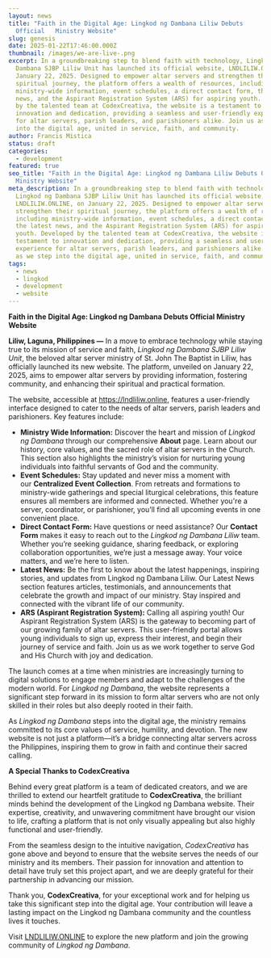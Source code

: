 ```yaml
---
layout: news
title: "Faith in the Digital Age: Lingkod ng Dambana Liliw Debuts
  Official   Ministry Website"
slug: genesis
date: 2025-01-22T17:46:00.000Z
thumbnail: /images/we-are-live-.png
excerpt: In a groundbreaking step to blend faith with technology, Lingkod ng
  Dambana SJBP Liliw Unit has launched its official website, LNDLILIW.ONLINE, on
  January 22, 2025. Designed to empower altar servers and strengthen their
  spiritual journey, the platform offers a wealth of resources, including
  ministry-wide information, event schedules, a direct contact form, the latest
  news, and the Aspirant Registration System (ARS) for aspiring youth. Developed
  by the talented team at CodexCreativa, the website is a testament to
  innovation and dedication, providing a seamless and user-friendly experience
  for altar servers, parish leaders, and parishioners alike. Join us as we step
  into the digital age, united in service, faith, and community.
author: Francis Mistica
status: draft
categories:
  - development
featured: true
seo_title: "Faith in the Digital Age: Lingkod ng Dambana Liliw Debuts Official
  Ministry Website"
meta_description: In a groundbreaking step to blend faith with technology,
  Lingkod ng Dambana SJBP Liliw Unit has launched its official website,
  LNDLILIW.ONLINE, on January 22, 2025. Designed to empower altar servers and
  strengthen their spiritual journey, the platform offers a wealth of resources,
  including ministry-wide information, event schedules, a direct contact form,
  the latest news, and the Aspirant Registration System (ARS) for aspiring
  youth. Developed by the talented team at CodexCreativa, the website is a
  testament to innovation and dedication, providing a seamless and user-friendly
  experience for altar servers, parish leaders, and parishioners alike. Join us
  as we step into the digital age, united in service, faith, and community.
tags:
  - news
  - lingkod
  - development
  - website
---
```

**Faith in the Digital Age: Lingkod ng Dambana Debuts Official Ministry Website**  

**Liliw, Laguna, Philippines —** In a move to embrace technology while staying true to its mission of service and faith, *Lingkod ng Dambana SJBP Liliw Unit*, the beloved altar server ministry of St. John The Baptist in Liliw, has officially launched its new website. The platform, unveiled on January 22, 2025, aims to empower altar servers by providing information, fostering community, and enhancing their spiritual and practical formation.

The website, accessible at <https://lndliliw.online>, features a user-friendly interface designed to cater to the needs of altar servers, parish leaders and parishioners. Key features include:  

* **Ministry Wide Information:** Discover the heart and mission of *Lingkod ng Dambana* through our comprehensive **About** page. Learn about our history, core values, and the sacred role of altar servers in the Church. This section also highlights the ministry’s vision for nurturing young individuals into faithful servants of God and the community.
* **Event Schedules:** Stay updated and never miss a moment with our **Centralized Event Collection**. From retreats and formations to ministry-wide gatherings and special liturgical celebrations, this feature ensures all members are informed and connected. Whether you're a server, coordinator, or parishioner, you’ll find all upcoming events in one convenient place.
* **Direct Contact Form:** Have questions or need assistance? Our **Contact Form** makes it easy to reach out to the *Lingkod ng Dambana Liliw* team. Whether you’re seeking guidance, sharing feedback, or exploring collaboration opportunities, we’re just a message away. Your voice matters, and we’re here to listen.
* **Latest News:** Be the first to know about the latest happenings, inspiring stories, and updates from Lingkod ng Dambana Liliw. Our Latest News section features articles, testimonials, and announcements that celebrate the growth and impact of our ministry. Stay inspired and connected with the vibrant life of our community.
* **ARS (Aspirant Registration System):** Calling all aspiring youth! Our Aspirant Registration System (ARS) is the gateway to becoming part of our growing family of altar servers. This user-friendly portal allows young individuals to sign up, express their interest, and begin their journey of service and faith. Join us as we work together to serve God and His Church with joy and dedication.

The launch comes at a time when ministries are increasingly turning to digital solutions to engage members and adapt to the challenges of the modern world. For *Lingkod ng Dambana*, the website represents a significant step forward in its mission to form altar servers who are not only skilled in their roles but also deeply rooted in their faith.  

As *Lingkod ng Dambana* steps into the digital age, the ministry remains committed to its core values of service, humility, and devotion. The new website is not just a platform—it’s a bridge connecting altar servers across the Philippines, inspiring them to grow in faith and continue their sacred calling.

**A Special Thanks to CodexCreativa**

Behind every great platform is a team of dedicated creators, and we are thrilled to extend our heartfelt gratitude to **CodexCreativa**, the brilliant minds behind the development of the Lingkod ng Dambana website. Their expertise, creativity, and unwavering commitment have brought our vision to life, crafting a platform that is not only visually appealing but also highly functional and user-friendly.

From the seamless design to the intuitive navigation, *CodexCreativa* has gone above and beyond to ensure that the website serves the needs of our ministry and its members. Their passion for innovation and attention to detail have truly set this project apart, and we are deeply grateful for their partnership in advancing our mission.

Thank you, **CodexCreativa**, for your exceptional work and for helping us take this significant step into the digital age. Your contribution will leave a lasting impact on the Lingkod ng Dambana community and the countless lives it touches.

Visit [LNDLILIW.ONLINE](https://lndliliw.online) to explore the new platform and join the growing community of *Lingkod ng Dambana*.
